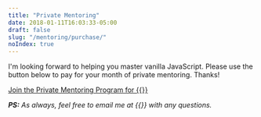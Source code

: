 ```yaml
---
title: "Private Mentoring"
date: 2018-01-11T16:03:33-05:00
draft: false
slug: "/mentoring/purchase/"
noIndex: true
---
```


I'm looking forward to helping you master vanilla JavaScript. Please use the button below to pay for your month of private mentoring. Thanks!

<a class="btn btn-large" href="https://gomakethings.com/checkout?edd_action=add_to_cart&download_id=13024&edd_options[price_id]=3">Join the Private Mentoring Program for {{<price for="mentoring">}}</a>

*__PS:__ As always, feel free to email me at {{<email>}} with any questions.*
